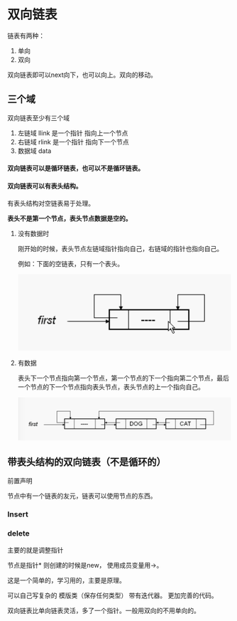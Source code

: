 # 双向链表

链表有两种：

1. 单向
2. 双向

双向链表即可以next向下，也可以向上。双向的移动。

## 三个域

双向链表至少有三个域

1. 左链域 llink  是一个指针 指向上一个节点
2. 右链域 rlink  是一个指针 指向下一个节点
3. 数据域 data

#### 双向链表可以是循环链表，也可以不是循环链表。

#### 双向链表可以有表头结构。

有表头结构对空链表易于处理。

**表头不是第一个节点，表头节点数据是空的。**

1. 没有数据时

   刚开始的时候，表头节点左链域指针指向自己，右链域的指针也指向自己。

   例如：下面的空链表，只有一个表头。

   ![image-20201120143532464](assets/image-20201120143532464.png)

2. 有数据

   表头下一个节点指向第一个节点，第一个节点的下一个指向第二个节点，最后一个节点的下一个节点指向表头节点，表头节点的上一个指向自己。
   
   ![image-20190511182430580](assets/image-20190511182430580.png)

## 带表头结构的双向链表（不是循环的）

前置声明

节点中有一个链表的友元，链表可以使用节点的东西。

### Insert

### delete

主要的就是调整指针

节点是指针* 则创建的时候是new， 使用成员变量用->。

这是一个简单的，学习用的，主要是原理。

可以自己写复杂的  模版类（保存任何类型） 带有迭代器。 更加完善的代码。

双向链表比单向链表灵活，多了一个指针。一般用双向的不用单向的。